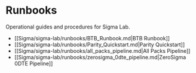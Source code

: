 # Runbooks

Operational guides and procedures for Sigma Lab.

- [[Sigma/sigma-lab/runbooks/BTB_Runbook.md|BTB Runbook]]
- [[Sigma/sigma-lab/runbooks/Parity_Quickstart.md|Parity Quickstart]]
- [[Sigma/sigma-lab/runbooks/all_packs_pipeline.md|All Packs Pipeline]]
- [[Sigma/sigma-lab/runbooks/zerosigma_0dte_pipeline.md|ZeroSigma 0DTE Pipeline]]
